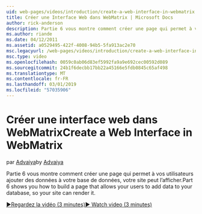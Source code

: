 ```yaml
---
uid: web-pages/videos/introduction/create-a-web-interface-in-webmatrix
title: Créer une Interface Web dans WebMatrix | Microsoft Docs
author: rick-anderson
description: Partie 6 vous montre comment créer une page qui permet à vos utilisateurs ajouter des données à votre base de données, votre site peut l’afficher.
ms.author: riande
ms.date: 04/12/2011
ms.assetid: a0529495-422f-4008-94b5-5fa913ac2e70
msc.legacyurl: /web-pages/videos/introduction/create-a-web-interface-in-webmatrix
msc.type: video
ms.openlocfilehash: 0059c0ab06d83ef5992fa9a9e692cec00592d089
ms.sourcegitcommit: 24b1f6decbb17bb22a45166e5fdb0845c65af498
ms.translationtype: MT
ms.contentlocale: fr-FR
ms.lasthandoff: 03/01/2019
ms.locfileid: "57035906"
---
```

<a name="create-a-web-interface-in-webmatrix"></a><span data-ttu-id="fef2f-103">Créer une interface web dans WebMatrix</span><span class="sxs-lookup"><span data-stu-id="fef2f-103">Create a Web Interface in WebMatrix</span></span>
====================
<span data-ttu-id="fef2f-104">par [Advaiya](https://twitter.com/Advaiyasolns)</span><span class="sxs-lookup"><span data-stu-id="fef2f-104">by [Advaiya](https://twitter.com/Advaiyasolns)</span></span>

<span data-ttu-id="fef2f-105">Partie 6 vous montre comment créer une page qui permet à vos utilisateurs ajouter des données à votre base de données, votre site peut l’afficher.</span><span class="sxs-lookup"><span data-stu-id="fef2f-105">Part 6 shows you how to build a page that allows your users to add data to your database, so your site can render it.</span></span>

[<span data-ttu-id="fef2f-106">&#9654;Regardez la vidéo (3 minutes)</span><span class="sxs-lookup"><span data-stu-id="fef2f-106">&#9654; Watch video (3 minutes)</span></span>](https://channel9.msdn.com/Blogs/ASP-NET-Site-Videos/create-a-web-interface-in-webmatrix)
